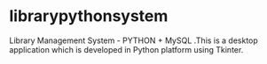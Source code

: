 # librarypythonsystem
Library Management System - PYTHON + MySQL .This is a desktop application which is developed in Python platform using Tkinter.
